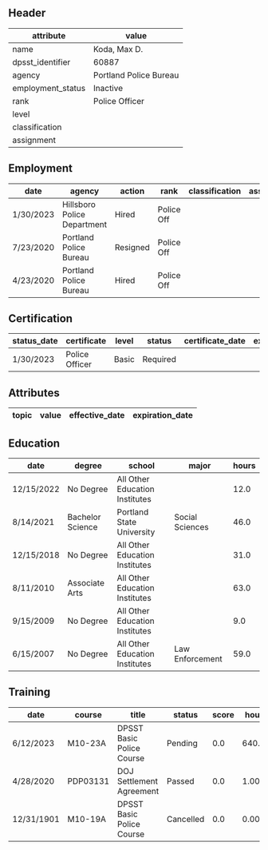 ## Header
| attribute | value |
| --------- | ----- |
| name | Koda, Max D. |
| dpsst_identifier | 60887 |
| agency | Portland Police Bureau |
| employment_status | Inactive |
| rank | Police Officer |
| level |  |
| classification |  |
| assignment |  |
## Employment
| date | agency | action | rank | classification | assignment |
| ---- | ------ | ------ | ---- | -------------- | ---------- |
| 1/30/2023 | Hillsboro Police Department | Hired | Police Off |  |  |
| 7/23/2020 | Portland Police Bureau | Resigned | Police Off |  |  |
| 4/23/2020 | Portland Police Bureau | Hired | Police Off |  |  |
## Certification
| status_date | certificate | level | status | certificate_date | expiration_date | probation_date |
| ----------- | ----------- | ----- | ------ | ---------------- | --------------- | -------------- |
| 1/30/2023 | Police Officer | Basic | Required |  |  | 7/30/2024 |
## Attributes
| topic | value | effective_date | expiration_date |
| ----- | ----- | -------------- | --------------- |
## Education
| date | degree | school | major | hours |
| ---- | ------ | ------ | ----- | ----- |
| 12/15/2022 | No Degree | All Other Education Institutes |  | 12.0 |
| 8/14/2021 | Bachelor Science | Portland State University | Social Sciences | 46.0 |
| 12/15/2018 | No Degree | All Other Education Institutes |  | 31.0 |
| 8/11/2010 | Associate Arts | All Other Education Institutes |  | 63.0 |
| 9/15/2009 | No Degree | All Other Education Institutes |  | 9.0 |
| 6/15/2007 | No Degree | All Other Education Institutes | Law Enforcement | 59.0 |
## Training
| date | course | title | status | score | hours |
| ---- | ------ | ----- | ------ | ----- | ----- |
| 6/12/2023 | M10-23A | DPSST Basic Police Course | Pending | 0.0 | 640.00 |
| 4/28/2020 | PDP03131 | DOJ Settlement Agreement | Passed | 0.0 | 1.00 |
| 12/31/1901 | M10-19A | DPSST Basic Police Course | Cancelled | 0.0 | 0.00 |
